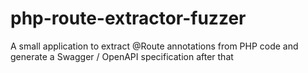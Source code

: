 # php-route-extractor-fuzzer
A small application to extract @Route annotations from PHP code and generate a Swagger / OpenAPI specification after that
